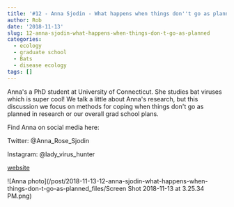 ```yaml
---
title: '#12 - Anna Sjodin - What happens when things don''t go as planned?'
author: Rob
date: '2018-11-13'
slug: 12-anna-sjodin-what-happens-when-things-don-t-go-as-planned
categories:
  - ecology
  - graduate school
  - Bats
  - disease ecology
tags: []
---
```


Anna's a PhD student at University of Connecticut. She studies bat viruses which is super cool! We talk a little about Anna's research, but this discussion we focus on methods for coping when things don't go as planned in research or our overall grad school plans.

Find Anna on social media here:

Twitter: @Anna_Rose_Sjodin

Instagram: @lady_virus_hunter

[website](https://www.annarosesjodin.com/)

![Anna photo](/post/2018-11-13-12-anna-sjodin-what-happens-when-things-don-t-go-as-planned_files/Screen Shot 2018-11-13 at 3.25.34 PM.png)
